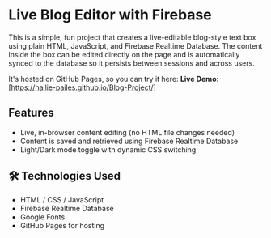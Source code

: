 # Live Blog Editor with Firebase

This is a simple, fun project that creates a live-editable blog-style text box using plain HTML, JavaScript, and Firebase Realtime Database. The content inside the box can be edited directly on the page and is automatically synced to the database so it persists between sessions and across users.

It's hosted on GitHub Pages, so you can try it here: 
**Live Demo:** [https://hallie-pailes.github.io/Blog-Project/]

## Features

- Live, in-browser content editing (no HTML file changes needed)
- Content is saved and retrieved using Firebase Realtime Database
- Light/Dark mode toggle with dynamic CSS switching

## 🛠️ Technologies Used

- HTML / CSS / JavaScript
- Firebase Realtime Database
- Google Fonts
- GitHub Pages for hosting
